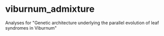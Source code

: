 # viburnum_admixture

Analyses for "Genetic architecture underlying the parallel evolution of leaf syndromes in Viburnum"
